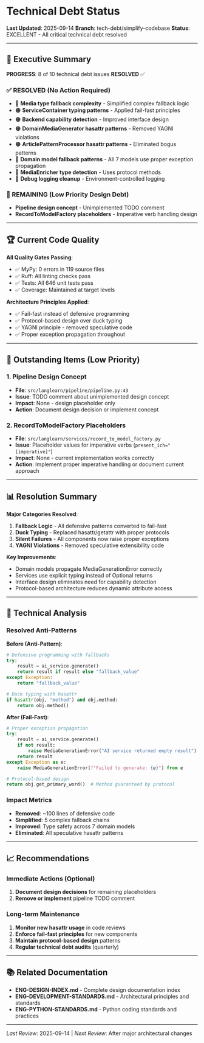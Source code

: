 # Technical Debt Status

**Last Updated**: 2025-09-14
**Branch**: tech-debt/simplify-codebase
**Status**: EXCELLENT - All critical technical debt resolved

---

## 🎉 Executive Summary

**PROGRESS**: 8 of 10 technical debt issues **RESOLVED** ✅

### ✅ RESOLVED (No Action Required)
- 🔴 **Media type fallback complexity** - Simplified complex fallback logic
- 🟠 **ServiceContainer typing patterns** - Applied fail-fast principles
- 🟠 **Backend capability detection** - Improved interface design
- 🟠 **DomainMediaGenerator hasattr patterns** - Removed YAGNI violations
- 🟠 **ArticlePatternProcessor hasattr patterns** - Eliminated bogus patterns
- 🔵 **Domain model fallback patterns** - All 7 models use proper exception propagation
- 🔵 **MediaEnricher type detection** - Uses protocol methods
- 🔵 **Debug logging cleanup** - Environment-controlled logging

### 🔵 REMAINING (Low Priority Design Debt)
- **Pipeline design concept** - Unimplemented TODO comment
- **RecordToModelFactory placeholders** - Imperative verb handling design

---

## 🏆 Current Code Quality

**All Quality Gates Passing**:
- ✅ MyPy: 0 errors in 119 source files
- ✅ Ruff: All linting checks pass
- ✅ Tests: All 646 unit tests pass
- ✅ Coverage: Maintained at target levels

**Architecture Principles Applied**:
- ✅ Fail-fast instead of defensive programming
- ✅ Protocol-based design over duck typing
- ✅ YAGNI principle - removed speculative code
- ✅ Proper exception propagation throughout

---

## 🔵 Outstanding Items (Low Priority)

### 1. Pipeline Design Concept
- **File**: `src/langlearn/pipeline/pipeline.py:43`
- **Issue**: TODO comment about unimplemented design concept
- **Impact**: None - design placeholder only
- **Action**: Document design decision or implement concept

### 2. RecordToModelFactory Placeholders
- **File**: `src/langlearn/services/record_to_model_factory.py`
- **Issue**: Placeholder values for imperative verbs (`present_ich="[imperative]"`)
- **Impact**: None - current implementation works correctly
- **Action**: Implement proper imperative handling or document current approach

---

## 📊 Resolution Summary

**Major Categories Resolved**:
1. **Fallback Logic** - All defensive patterns converted to fail-fast
2. **Duck Typing** - Replaced hasattr/getattr with proper protocols
3. **Silent Failures** - All components now raise proper exceptions
4. **YAGNI Violations** - Removed speculative extensibility code

**Key Improvements**:
- Domain models propagate MediaGenerationError correctly
- Services use explicit typing instead of Optional returns
- Interface design eliminates need for capability detection
- Protocol-based architecture reduces dynamic attribute access

---

## 🔬 Technical Analysis

### Resolved Anti-Patterns

**Before (Anti-Pattern)**:
```python
# Defensive programming with fallbacks
try:
    result = ai_service.generate()
    return result if result else "fallback_value"
except Exception:
    return "fallback_value"

# Duck typing with hasattr
if hasattr(obj, "method") and obj.method:
    return obj.method()
```

**After (Fail-Fast)**:
```python
# Proper exception propagation
try:
    result = ai_service.generate()
    if not result:
        raise MediaGenerationError("AI service returned empty result")
    return result
except Exception as e:
    raise MediaGenerationError(f"Failed to generate: {e}") from e

# Protocol-based design
return obj.get_primary_word()  # Method guaranteed by protocol
```

### Impact Metrics
- **Removed**: ~100 lines of defensive code
- **Simplified**: 5 complex fallback chains
- **Improved**: Type safety across 7 domain models
- **Eliminated**: All speculative hasattr patterns

---

## 📈 Recommendations

### Immediate Actions (Optional)
1. **Document design decisions** for remaining placeholders
2. **Remove or implement** pipeline TODO comment

### Long-term Maintenance
1. **Monitor new hasattr usage** in code reviews
2. **Enforce fail-fast principles** for new components
3. **Maintain protocol-based design** patterns
4. **Regular technical debt audits** (quarterly)

---

## 📚 Related Documentation

- **ENG-DESIGN-INDEX.md** - Complete design documentation index
- **ENG-DEVELOPMENT-STANDARDS.md** - Architectural principles and standards
- **ENG-PYTHON-STANDARDS.md** - Python coding standards and practices

---

*Last Review*: 2025-09-14 | *Next Review*: After major architectural changes